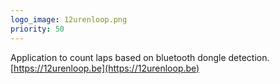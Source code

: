 ```yaml
---
logo_image: 12urenloop.png
priority: 50
---
```

Application to count laps based on bluetooth dongle detection. [https://12urenloop.be](https://12urenloop.be)
